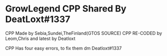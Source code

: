 # GrowLegend CPP Shared By DeatLoxt#1337

CPP Made by Sebia,Sundei,TheFinland(GTOS SOURCE)
CPP RE-CODED by Leom,Chris and latest by Deatloxt

CPP Has four easy errors, to fix them dm Deatloxt#1337
